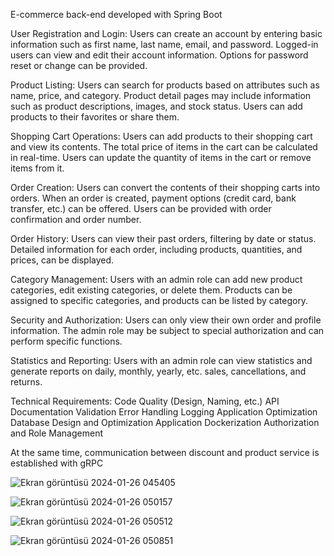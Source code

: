 E-commerce back-end developed with Spring Boot

User Registration and Login: Users can create an account by entering basic information such as first name, last name, email, and password. Logged-in users can view and edit their account information. Options for password reset or change can be provided.

Product Listing: Users can search for products based on attributes such as name, price, and category. Product detail pages may include information such as product descriptions, images, and stock status. Users can add products to their favorites or share them.

Shopping Cart Operations: Users can add products to their shopping cart and view its contents. The total price of items in the cart can be calculated in real-time. Users can update the quantity of items in the cart or remove items from it.

Order Creation: Users can convert the contents of their shopping carts into orders. When an order is created, payment options (credit card, bank transfer, etc.) can be offered. Users can be provided with order confirmation and order number.

Order History: Users can view their past orders, filtering by date or status. Detailed information for each order, including products, quantities, and prices, can be displayed.

Category Management: Users with an admin role can add new product categories, edit existing categories, or delete them. Products can be assigned to specific categories, and products can be listed by category.

Security and Authorization: Users can only view their own order and profile information. The admin role may be subject to special authorization and can perform specific functions.

Statistics and Reporting: Users with an admin role can view statistics and generate reports on daily, monthly, yearly, etc. sales, cancellations, and returns.

Technical Requirements: Code Quality (Design, Naming, etc.) API Documentation Validation Error Handling Logging Application Optimization Database Design and Optimization Application Dockerization Authorization and Role Management

At the same time, communication between discount and product service is established with gRPC




![Ekran görüntüsü 2024-01-26 045405](https://github.com/SametKaanKskn/E-commerce/assets/111184050/a93e7183-c09e-4430-9b5f-c542afeb4f0c)



![Ekran görüntüsü 2024-01-26 050157](https://github.com/SametKaanKskn/E-commerce/assets/111184050/bbc22c83-1b0b-465f-b7c3-4a7c08e882d9)



![Ekran görüntüsü 2024-01-26 050512](https://github.com/SametKaanKskn/E-commerce/assets/111184050/94308cc4-74d0-4fcc-a7cf-8393d8bb7d84)



![Ekran görüntüsü 2024-01-26 050851](https://github.com/SametKaanKskn/E-commerce/assets/111184050/6fa2ea73-adec-4c2b-8e68-42154eb4d129)





